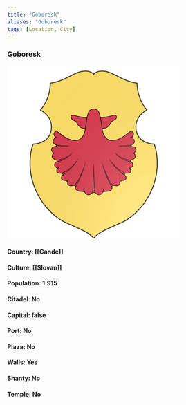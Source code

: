 ```yaml
---
title: "Goboresk"
aliases: "Goboresk"
tags: [Location, City]
---
```

### Goboresk
![](attachment/a13718bb29209ba91b0b281f65a45576.svg)

#### Country: [[Gande]]

#### Culture: [[Slovan]]

#### Population: 1.915

#### Citadel: No

#### Capital: false

#### Port: No

#### Plaza: No

#### Walls: Yes

#### Shanty: No

#### Temple: No

